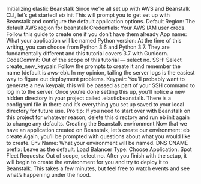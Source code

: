 

Initializing elastic Beanstalk
Since we’re all set up with AWS and Beanstalk CLI, let’s get started!
eb init
This will prompt you to get set up with Beanstalk and configure the default application options.
Default Region: The default AWS region for beanstalk
Credentials: Your AWS IAM user creds. Follow this guide to create one if you don’t have them already
App name: What your application will be named
Python version: At the time of this writing, you can choose from Python 3.6 and Python 3.7. They are fundamentally different and this tutorial covers 3.7 with Gunicorn.
CodeCommit: Out of the scope of this tutorial — select no.
SSH: Select create_new_keypair. Follow the prompts to create it and remember the name (default is aws-eb). In my opinion, tailing the server logs is the easiest way to figure out deployment problems.
Keypair: You’ll probably want to generate a new keypair, this will be passed as part of your SSH command to log in to the server.
Once you’re done setting this up, you’ll notice a new hidden directory in your project called .elasticbeanstalk.
There is a config.yml file in there and it’s everything you set up saved to your local directory for future use.
Pro tip: If you need to start over with Beanstalk on this project for whatever reason, delete this directory and run eb init again to change any defaults.
Creating the Beanstalk environment
Now that we have an application created on Beanstalk, let’s create our environment:
eb create
Again, you’ll be prompted with questions about what you would like to create.
Env Name: What your environment will be named.
DNS CNAME prefix: Leave as the default.
Load Balancer Type: Choose Application.
Spot Fleet Requests: Out of scope, select no.
After you finish with the setup, it will begin to create the environment for you and try to deploy it to Beanstalk. This takes a few minutes, but feel free to watch events and see what’s happening under the hood.
